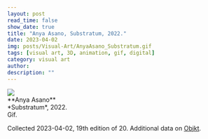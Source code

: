 ```yaml
---
layout: post
read_time: false
show_date: true
title: "Anya Asano, Substratum, 2022."
date: 2023-04-02
img: posts/Visual-Art/AnyaAsano_Substratum.gif
tags: [visual art, 3D, animation, gif, digital]
category: visual art
author: 
description: ""
---
```


<img src='./assets/img/posts/Visual-Art/AnyaAsano_Substratum.gif'>

<br>
**Anya Asano**
<br>*Substratum*, 2022.
<br>Gif.

 <div class="page-separator"></div>

Collected 2023-04-02, 19th edition of 20. Additional data on [Objkt](https://objkt.com/tokens/hicetnunc/794178).
